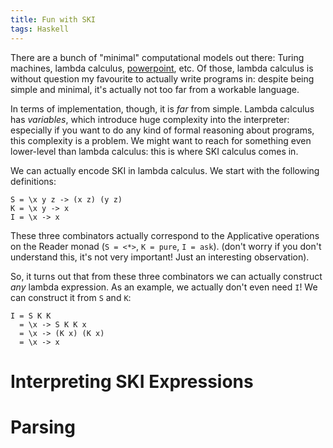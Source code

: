 ```yaml
---
title: Fun with SKI
tags: Haskell
---
```


There are a bunch of "minimal" computational models out there: Turing machines,
lambda calculus,
[powerpoint](https://www.andrew.cmu.edu/user/twildenh/PowerPointTM/Paper.pdf), etc.
Of those, lambda calculus is without question my favourite to actually write
programs in: despite being simple and minimal, it's actually not too far from a
workable language.

In terms of implementation, though, it is *far* from simple.
Lambda calculus has *variables*, which introduce huge complexity into the
interpreter: especially if you want to do any kind of formal reasoning about
programs, this complexity is a problem.
We might want to reach for something even lower-level than lambda calculus: this
is where SKI calculus comes in.

We can actually encode SKI in lambda calculus.
We start with the following definitions:

```
S = \x y z -> (x z) (y z)
K = \x y -> x
I = \x -> x
```

These three combinators actually correspond to the Applicative operations on the
Reader monad (`S = <*>`, `K = pure`, `I = ask`).
(don't worry if you don't understand this, it's not very important! Just an
interesting observation).

So, it turns out that from these three combinators we can actually construct
*any* lambda expression.
As an example, we actually don't even need `I`!
We can construct it from `S` and `K`:

```
I = S K K
  = \x -> S K K x
  = \x -> (K x) (K x)
  = \x -> x
```

# Interpreting SKI Expressions

# Parsing
